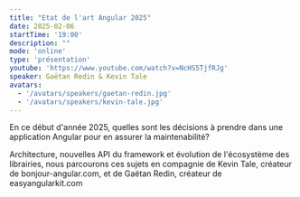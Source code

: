 ```yaml
---
title: "Etat de l'art Angular 2025"
date: 2025-02-06
startTime: '19:00'
description: ""
mode: 'online'
type: 'présentation'
youtube: 'https://www.youtube.com/watch?v=NcHS5TjfRJg'
speaker: Gaëtan Redin & Kevin Tale
avatars:
  - '/avatars/speakers/gaetan-redin.jpg'
  - '/avatars/speakers/kevin-tale.jpg'
---
```


En ce début d'année 2025, quelles sont les décisions à prendre dans une application Angular pour en assurer la maintenabilité?

Architecture, nouvelles API du framework et évolution de l'écosystème des librairies, nous parcourons ces sujets en compagnie de Kevin Tale, créateur de bonjour-angular.com, et de Gaëtan Redin, créateur de easyangularkit.com
